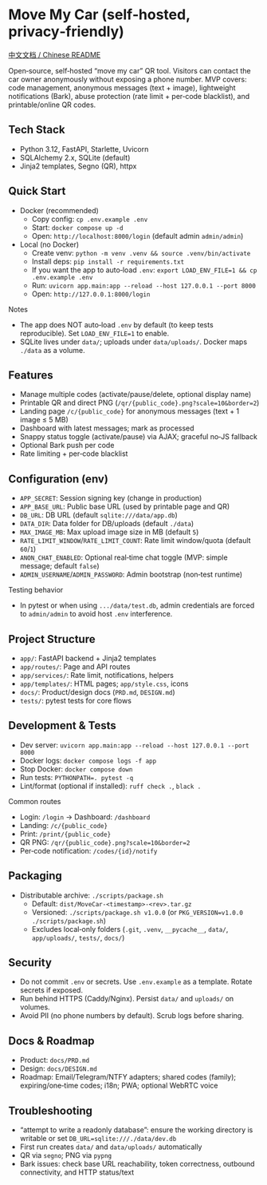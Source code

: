 # Move My Car (self‑hosted, privacy‑friendly)

[中文文档 / Chinese README](readme_zh.md)

Open‑source, self‑hosted “move my car” QR tool. Visitors can contact the car owner anonymously without exposing a phone number. MVP covers: code management, anonymous messages (text + image), lightweight notifications (Bark), abuse protection (rate limit + per‑code blacklist), and printable/online QR codes.

## Tech Stack
- Python 3.12, FastAPI, Starlette, Uvicorn
- SQLAlchemy 2.x, SQLite (default)
- Jinja2 templates, Segno (QR), httpx

## Quick Start
- Docker (recommended)
  - Copy config: `cp .env.example .env`
  - Start: `docker compose up -d`
  - Open: `http://localhost:8000/login` (default admin `admin/admin`)
- Local (no Docker)
  - Create venv: `python -m venv .venv && source .venv/bin/activate`
  - Install deps: `pip install -r requirements.txt`
  - If you want the app to auto‑load `.env`: `export LOAD_ENV_FILE=1 && cp .env.example .env`
  - Run: `uvicorn app.main:app --reload --host 127.0.0.1 --port 8000`
  - Open: `http://127.0.0.1:8000/login`

Notes
- The app does NOT auto‑load `.env` by default (to keep tests reproducible). Set `LOAD_ENV_FILE=1` to enable.
- SQLite lives under `data/`; uploads under `data/uploads/`. Docker maps `./data` as a volume.

## Features
- Manage multiple codes (activate/pause/delete, optional display name)
- Printable QR and direct PNG (`/qr/{public_code}.png?scale=10&border=2`)
- Landing page `/c/{public_code}` for anonymous messages (text + 1 image ≤ 5 MB)
- Dashboard with latest messages; mark as processed
- Snappy status toggle (activate/pause) via AJAX; graceful no‑JS fallback
- Optional Bark push per code
- Rate limiting + per‑code blacklist

## Configuration (env)
- `APP_SECRET`: Session signing key (change in production)
- `APP_BASE_URL`: Public base URL (used by printable page and QR)
- `DB_URL`: DB URL (default `sqlite:///data/app.db`)
- `DATA_DIR`: Data folder for DB/uploads (default `./data`)
- `MAX_IMAGE_MB`: Max upload image size in MB (default `5`)
- `RATE_LIMIT_WINDOW`/`RATE_LIMIT_COUNT`: Rate limit window/quota (default `60`/`1`)
- `ANON_CHAT_ENABLED`: Optional real‑time chat toggle (MVP: simple message; default `false`)
- `ADMIN_USERNAME`/`ADMIN_PASSWORD`: Admin bootstrap (non‑test runtime)

Testing behavior
- In pytest or when using `.../data/test.db`, admin credentials are forced to `admin/admin` to avoid host `.env` interference.

## Project Structure
- `app/`: FastAPI backend + Jinja2 templates
- `app/routes/`: Page and API routes
- `app/services/`: Rate limit, notifications, helpers
- `app/templates/`: HTML pages; `app/style.css`, icons
- `docs/`: Product/design docs (`PRD.md`, `DESIGN.md`)
- `tests/`: pytest tests for core flows

## Development & Tests
- Dev server: `uvicorn app.main:app --reload --host 127.0.0.1 --port 8000`
- Docker logs: `docker compose logs -f app`
- Stop Docker: `docker compose down`
- Run tests: `PYTHONPATH=. pytest -q`
- Lint/format (optional if installed): `ruff check .`, `black .`

Common routes
- Login: `/login` → Dashboard: `/dashboard`
- Landing: `/c/{public_code}`
- Print: `/print/{public_code}`
- QR PNG: `/qr/{public_code}.png?scale=10&border=2`
- Per‑code notification: `/codes/{id}/notify`

## Packaging
- Distributable archive: `./scripts/package.sh`
  - Default: `dist/MoveCar-<timestamp>-<rev>.tar.gz`
  - Versioned: `./scripts/package.sh v1.0.0` (or `PKG_VERSION=v1.0.0 ./scripts/package.sh`)
  - Excludes local‑only folders (`.git`, `.venv`, `__pycache__`, `data/`, `app/uploads/`, `tests/`, `docs/`)

## Security
- Do not commit `.env` or secrets. Use `.env.example` as a template. Rotate secrets if exposed.
- Run behind HTTPS (Caddy/Nginx). Persist `data/` and `uploads/` on volumes.
- Avoid PII (no phone numbers by default). Scrub logs before sharing.

## Docs & Roadmap
- Product: `docs/PRD.md`
- Design: `docs/DESIGN.md`
- Roadmap: Email/Telegram/NTFY adapters; shared codes (family); expiring/one‑time codes; i18n; PWA; optional WebRTC voice

## Troubleshooting
- “attempt to write a readonly database”: ensure the working directory is writable or set `DB_URL=sqlite:///./data/dev.db`
- First run creates `data/` and `data/uploads/` automatically
- QR via `segno`; PNG via `pypng`
- Bark issues: check base URL reachability, token correctness, outbound connectivity, and HTTP status/text
